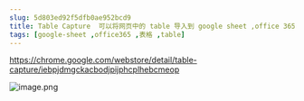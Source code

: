 ```yaml
---
slug: 5d803ed92f5dfb0ae952bcd9
title: Table Capture  可以将网页中的 table 导入到 google sheet ,office 365 的 chrome 插件
tags: [google-sheet ,office365 ,表格 ,table]
---
```


https://chrome.google.com/webstore/detail/table-capture/iebpjdmgckacbodjpijphcplhebcmeop 
 
 ![image.png](https://static.gaoqixhb.com/Fo8KJhu2a_dGV5LQ33BOluxt6LGC)
